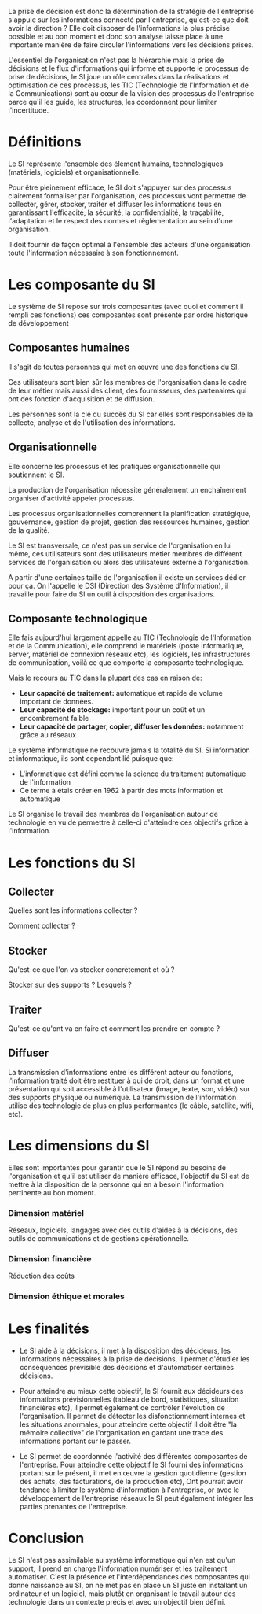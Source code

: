
La prise de décision est donc la détermination de la stratégie de l'entreprise s'appuie sur les informations connecté par l'entreprise, qu'est-ce que doit avoir la direction ? Elle doit disposer de l'informations la plus précise possible et au bon moment et donc son analyse laisse place à une importante manière de faire circuler l'informations vers les décisions prises.

L'essentiel de l'organisation n'est pas la hiérarchie mais la prise de décisions et le flux d'informations qui informe et supporte le processus de prise de décisions, le SI joue un rôle centrales dans la réalisations et optimisation de ces processus, les TIC (Technologie de l'Information et de la Communications) sont au cœur de la vision des processus de l'entreprise parce qu'il les guide, les structures, les coordonnent pour limiter l'incertitude.

# Définitions

Le SI représente l'ensemble des élément humains, technologiques (matériels, logiciels) et organisationnelle.

Pour être pleinement efficace, le SI doit s'appuyer sur des processus clairement formaliser par l'organisation, ces processus vont permettre de collecter, gérer, stocker, traiter et diffuser les informations tous en garantissant l'efficacité, la sécurité, la confidentialité, la traçabilité, l'adaptation et le respect des normes et règlementation au sein d'une organisation.

Il doit fournir de façon optimal à l'ensemble des acteurs d'une organisation toute l'information nécessaire à son fonctionnement.

# Les composante du SI

Le système de SI repose sur trois composantes (avec quoi et comment il rempli ces fonctions) ces composantes sont présenté par ordre historique de développement

## Composantes humaines

Il s'agit de toutes personnes qui met en œuvre une des fonctions du SI.

Ces utilisateurs sont bien sûr les membres de l'organisation dans le cadre de leur métier mais aussi des client, des fournisseurs, des partenaires qui ont des fonction d'acquisition et de diffusion.

Les personnes sont la clé du succès du SI car elles sont responsables de la collecte, analyse et de l'utilisation des informations.

## Organisationnelle

Elle concerne les processus et les pratiques organisationnelle qui soutiennent le SI.

La production de l'organisation nécessite généralement un enchaînement organiser d'activité appeler processus.

Les processus organisationnelles comprennent la planification stratégique, gouvernance, gestion de projet, gestion des ressources humaines, gestion de la qualité.

Le SI est transversale, ce n'est pas un service de l'organisation en lui même, ces utilisateurs sont des utilisateurs métier membres de différent services de l'organisation ou alors des utilisateurs externe à l'organisation.

A partir d'une certaines taille de l'organisation il existe un services dédier pour ça. On l'appelle le DSI (Direction des Système d'Information), il travaille pour faire du SI un outil à disposition des organisations.

## Composante technologique

Elle fais aujourd'hui largement appelle au TIC (Technologie de l'Information et de la Communication), elle comprend le matériels (poste informatique, server, matériel de connexion réseaux etc), les logiciels, les infrastructures de communication, voilà ce que comporte la composante technologique.

Mais le recours au TIC dans la plupart des cas en raison de:

- **Leur capacité de traitement:** automatique et rapide de volume important de données.
- **Leur capacité de stockage:** important pour un coût et un encombrement faible
- **Leur capacité de partager, copier, diffuser les données:** notamment grâce au réseaux

Le système informatique ne recouvre jamais la totalité du SI. Si information et informatique, ils sont cependant lié puisque que:

- L'informatique est défini comme la science du traitement automatique de l'information
- Ce terme à étais créer en 1962 à partir des mots information et automatique

Le SI organise le travail des membres de l'organisation autour de technologie en vu de permettre à celle-ci d'atteindre ces objectifs grâce à l'information.

# Les fonctions du SI

## Collecter

Quelles sont les informations collecter ?

Comment collecter ?

## Stocker

Qu'est-ce que l'on va stocker concrètement et où ?

Stocker sur des supports ? Lesquels ?

## Traiter

Qu'est-ce qu'ont va en faire et comment les prendre en compte ?

## Diffuser

La transmission d'informations entre les différent acteur ou fonctions, l'information traité doit être restituer à qui de droit, dans un format et une présentation qui soit accessible à l'utilisateur (image, texte, son, vidéo) sur des supports physique ou numérique. La transmission de l'information utilise des technologie de plus en plus performantes (le câble, satellite, wifi, etc).

# Les dimensions du SI

Elles sont importantes pour garantir que le SI répond au besoins de l'organisation et qu'il est utiliser de manière efficace, l'objectif du SI est de mettre à la disposition de la personne qui en à besoin l'information pertinente au bon moment.

### Dimension matériel

Réseaux, logiciels, langages avec des outils d'aides à la décisions, des outils de communications et de gestions opérationnelle.

### Dimension financière

Réduction des coûts

### Dimension éthique et morales

# Les finalités

- Le SI aide à la décisions, il met à la disposition des décideurs, les informations nécessaires à la prise de décisions, il permet d'étudier les conséquences prévisible des décisions et d'automatiser certaines décisions.

- Pour atteindre au mieux cette objectif, le SI fournit aux décideurs des informations prévisionnelles (tableau de bord, statistiques, situation financières etc), il permet également de contrôler l'évolution de l'organisation. Il permet de détecter les disfonctionnement internes et les situations anormales, pour atteindre cette objectif il doit être "la mémoire collective" de l'organisation en gardant une trace des informations portant sur le passer.

- Le SI permet de coordonnée l'activité des différentes composantes de l'entreprise. Pour atteindre cette objectif le SI fourni des informations portant sur le présent, il met en œuvre la gestion quotidienne (gestion des achats, des facturations, de la production etc), Ont pourrait avoir tendance à limiter le système d'information à l'entreprise, or avec le développement de l'entreprise réseaux le SI peut également intégrer les parties prenantes de l'entreprise.

# Conclusion

Le SI n'est pas assimilable au système informatique qui n'en est qu'un support, il prend en charge l'information numériser et les traitement automatiser. C'est la présence et l'interdépendances des composantes qui donne naissance au SI, on ne met pas en place un SI juste en installant un ordinateur et un logiciel, mais plutôt en organisant le travail autour des technologie dans un contexte précis et avec un objectif bien défini.